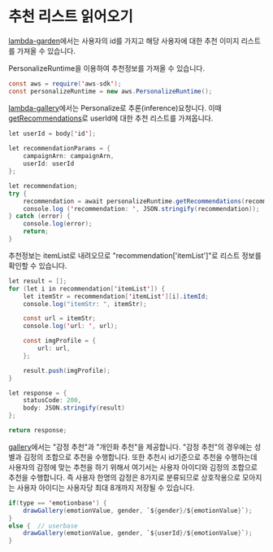 # 추천 리스트 읽어오기

[lambda-garden](./lambda-garden/index.js)에서는 사용자의 id를 가지고 해당 사용자에 대한 추천 이미지 리스트를 가져올 수 있습니다.

PersonalizeRuntime을 이용하여 추천정보를 가져올 수 있습니다.

```java
const aws = require('aws-sdk');
const personalizeRuntime = new aws.PersonalizeRuntime();
```

[lambda-gallery](./lambda-gallery/index.js)에서는 Personalize로 추론(inference)요청니다. 이때 [getRecommendations](https://docs.aws.amazon.com/personalize/latest/dg/API_RS_GetRecommendations.html)로 userId에 대한 추천 리스트를 가져옵니다.

```java
let userId = body['id'];
    
let recommendationParams = {
    campaignArn: campaignArn,
    userId: userId
};

let recommendation; 
try {
    recommendation = await personalizeRuntime.getRecommendations(recommendationParams).promise();
    console.log ('recommendation: ', JSON.stringify(recommendation));
} catch (error) {
    console.log(error);
    return;
}  
```

추천정보는 itemList로 내려오므로 "recommendation['itemList']"로 리스트 정보를 확인할 수 있습니다.  

```java
let result = [];
for (let i in recommendation['itemList']) {
    let itemStr = recommendation['itemList'][i].itemId;
    console.log("itemStr: ", itemStr);

    const url = itemStr;
    console.log('url: ', url);

    const imgProfile = {
        url: url,
    };

    result.push(imgProfile);
}

let response = {
    statusCode: 200,
    body: JSON.stringify(result)
};

return response;
```    

[gallery](./html/gallery.js)에서는 "감정 추천"과 "개인화 추천"을 제공합니다. "감정 추천"의 경우에는 성별과 김정의 조합으로 추천을 수행합니다. 또한 추천시 id기준으로 추천을 수행하는데 사용자의 감정에 맞는 추천을 하기 위해서 여기서는 사용자 아이디와 김정의 조합으로 추천을 수행합니다. 즉 사용자 한명의 감정은 8가지로 분류되므로 상호작용으로 모아지는 사용자 아이디는 사용자당 최대 8개까지 저장될 수 있습니다. 

```java
if(type == 'emotionbase') {
    drawGallery(emotionValue, gender, `${gender}/${emotionValue}`);
}
else {  // userbase
    drawGallery(emotionValue, gender, `${userId}/${emotionValue}`);
}   
```
